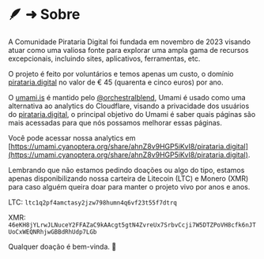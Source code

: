 # 🪶 ➜ Sobre

A Comunidade Pirataria Digital foi fundada em novembro de 2023 visando atuar como uma valiosa fonte para explorar uma ampla gama de recursos excepcionais, incluindo sites, aplicativos, ferramentas, etc.

O projeto é feito por voluntários e temos apenas um custo, o domínio [pirataria.digital](https://pirataria.digital) no valor de € 45 (quarenta e cinco euros) por ano.

O [umami.is](https://umami.cyanoptera.org) é mantido pelo [@orchestralblend](https://github.com/orchestralblend), Umami é usado como uma alternativa ao analytics do Cloudflare, visando a privacidade dos usuários do [pirataria.digital](https://pirataria.digital), o principal objetivo do Umami é saber quais páginas são mais acessadas para que nós possamos melhorar essas páginas.

Você pode acessar nossa analytics em [https://umami.cyanoptera.org/share/ahnZ8v9HGP5iKvI8/pirataria.digital](https://umami.cyanoptera.org/share/ahnZ8v9HGP5iKvI8/pirataria.digital).

Lembrando que não estamos pedindo doações ou algo do tipo, estamos apenas disponibilizando nossa carteira de Litecoin (LTC) e Monero (XMR) para caso alguém queira doar para manter o projeto vivo por anos e anos.

LTC: `ltc1q2pf4amctasy2jzw798humn4q6vf23t55f7dtrq`

XMR: `46eKH8jYLrwJLNuceY2FFAZaC9kAAcgt5gtN4ZvreUx7SrbvCcji7W5DTZPoVH8cfk6nJTUoCxWEQNRhjwGBBdRhUdp7LGb`

Qualquer doação é bem-vinda. 💖